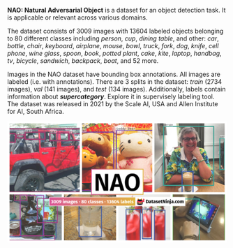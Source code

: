 **NAO: Natural Adversarial Object** is a dataset for an object detection task. It is applicable or relevant across various domains. 

The dataset consists of 3009 images with 13604 labeled objects belonging to 80 different classes including *person*, *cup*, *dining table*, and other: *car*, *bottle*, *chair*, *keyboard*, *airplane*, *mouse*, *bowl*, *truck*, *fork*, *dog*, *knife*, *cell phone*, *wine glass*, *spoon*, *book*, *potted plant*, *cake*, *kite*, *laptop*, *handbag*, *tv*, *bicycle*, *sandwich*, *backpack*, *boat*, and 52 more.

Images in the NAO dataset have bounding box annotations. All images are labeled (i.e. with annotations). There are 3 splits in the dataset: *train* (2734 images), *val* (141 images), and *test* (134 images). Additionally, labels contain information about ***supercategory***. Explore it in supervisely labeling tool. The dataset was released in 2021 by the Scale AI, USA and Allen Institute for AI, South Africa.

<img src="https://github.com/dataset-ninja/nao/raw/main/visualizations/poster.png">
